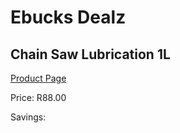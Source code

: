 
# Ebucks Dealz
## Chain Saw Lubrication 1L
[Product Page](https://www.ebucks.com/web/shop/productSelected.do?prodId=1200606234&catId=370101825)

Price: R88.00

Savings: 


	